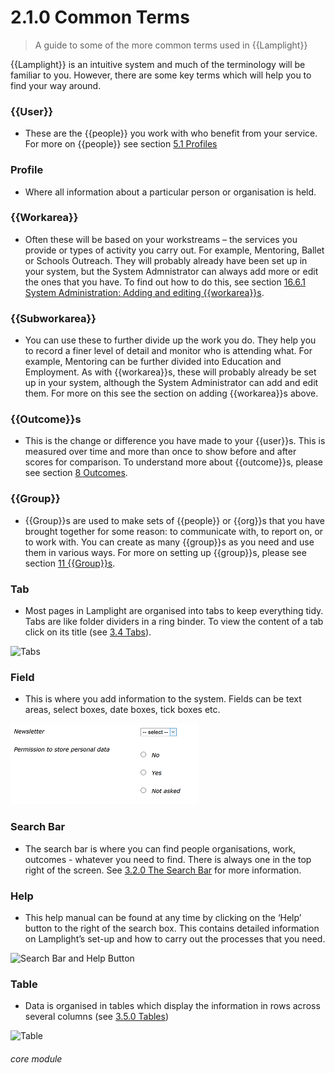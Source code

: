 # 2.1.0 Common Terms

> A guide to some of the more common terms used in {{Lamplight}}




{{Lamplight}} is an intuitive system and much of the terminology will be familiar to you. However, there are some key terms which will help you to find your way around.

### {{User}}
- These are the {{people}} you work with who benefit from your service. For more on {{people}} see section [5.1 Profiles](/help/index/p/5.1.0)

### Profile
- Where all information about a particular person or organisation is held.

### {{Workarea}}
- Often these will be based on your workstreams – the services you provide or types of activity you carry out. For example, Mentoring, Ballet or Schools Outreach. They will probably already have been set up in your system, but the System Admnistrator can always add more or edit the ones that you have. To find out how to do this, see section [16.6.1 System Administration: Adding and editing {{workarea}}s](/help/index/p/16.6.1).

### {{Subworkarea}}
- You can use these to further divide up the work you do. They help you to record a finer level of detail and monitor who is attending what. For example, Mentoring can be further divided into Education and Employment. As with {{workarea}}s, these will probably already be set up in your system, although the System Administrator can add and edit them. For more on this see the section on adding {{workarea}}s above. 

### {{Outcome}}s
- This is the change or difference you have made to your {{user}}s. This is measured over time and more than once to show  before and after scores for comparison. To understand more about {{outcome}}s, please see section [8 Outcomes](/help/index/p/8.0.0).

### {{Group}}
- {{Group}}s are used to make sets of {{people}} or {{org}}s that you have brought together for some reason: to communicate with, to report on, or to work with. You can create as many {{group}}s as you need and use them in various ways. For more on setting up {{group}}s, please see section [11 {{Group}}s](/help/index/p/11.0.0). 

### Tab
- Most pages in Lamplight are organised into tabs to keep everything tidy. Tabs are like folder dividers in a ring binder. To view the content of a tab click on its title (see [3.4 Tabs](help/index/p/3.4.0)).

![Tabs](2.1.0a.PNG)

### Field  
- This is where you add information to the system. Fields can be text areas, select boxes, date boxes, tick boxes etc.

![Fields](2.1.0b.PNG)

### Search Bar
- The search bar is where you can find people organisations, work, outcomes - whatever you need to find.
There is always one in the top right of the screen. See [3.2.0 The Search Bar](/help/index/p/3.2.0) for more information. 

### Help
- This help manual can be found at any time by clicking on the ‘Help’ button to the right of the search box. This contains detailed information on Lamplight’s set-up and how to carry out the processes that you need. 

![Search Bar and Help Button](2.1.0c.PNG)

### Table
- Data is organised in tables which display the information in rows across several columns (see [3.5.0 Tables](help/index/p/3.5.0))

![Table](2.1.0d.png)
 
 
###### core module

